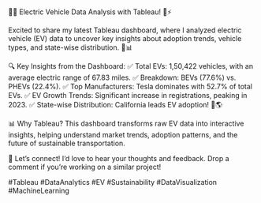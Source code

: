 🌱🔋 Electric Vehicle Data Analysis with Tableau! 🚗⚡

Excited to share my latest Tableau dashboard, where I analyzed electric vehicle (EV) data to uncover key insights about adoption trends, vehicle types, and state-wise distribution. 🚀📊

🔍 Key Insights from the Dashboard:
✅ Total EVs: 1,50,422 vehicles, with an average electric range of 67.83 miles.
✅ Breakdown: BEVs (77.6%) vs. PHEVs (22.4%).
✅ Top Manufacturers: Tesla dominates with 52.7% of total EVs.
✅ EV Growth Trends: Significant increase in registrations, peaking in 2023.
✅ State-wise Distribution: California leads EV adoption! 📍🌎

📊 Why Tableau?
This dashboard transforms raw EV data into interactive insights, helping understand market trends, adoption patterns, and the future of sustainable transportation.

🚀 Let’s connect! I’d love to hear your thoughts and feedback. Drop a comment if you’re working on a similar project!

#Tableau #DataAnalytics #EV #Sustainability #DataVisualization #MachineLearning

